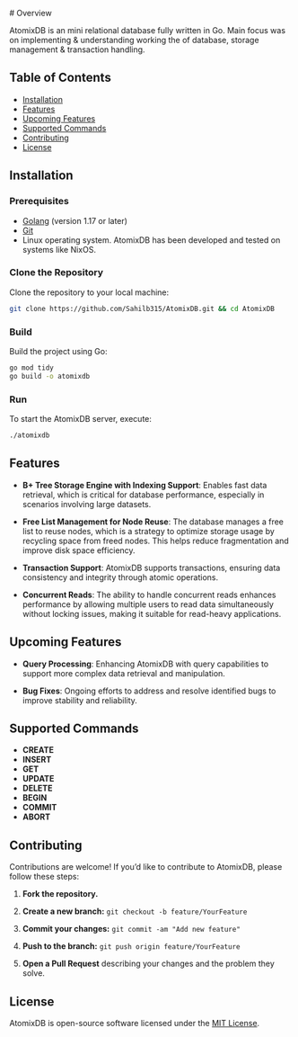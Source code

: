 \# Overview

AtomixDB is an mini relational database fully written in Go.
Main focus was on implementing & understanding working the of database, storage management & transaction handling.

## Table of Contents

- [Installation](#installation)
- [Features](#features)
- [Upcoming Features](#upcoming-features)
- [Supported Commands](#supported-commands)
- [Contributing](#contributing)
- [License](#license)

## Installation

### Prerequisites

- [Golang](https://golang.org/dl/) (version 1.17 or later)
- [Git](https://git-scm.com/downloads)
- Linux operating system. AtomixDB has been developed and tested on systems like NixOS.

### Clone the Repository

Clone the repository to your local machine:

```bash
git clone https://github.com/Sahilb315/AtomixDB.git && cd AtomixDB
```

### Build

Build the project using Go:

```bash
go mod tidy
go build -o atomixdb
```

### Run

To start the AtomixDB server, execute:

```bash
./atomixdb
```

## Features

- **B+ Tree Storage Engine with Indexing Support**: Enables fast data retrieval, which is critical for database performance, especially in scenarios involving large datasets.

- **Free List Management for Node Reuse**: The database manages a free list to reuse nodes, which is a strategy to optimize storage usage by recycling space from freed nodes. This helps reduce fragmentation and improve disk space efficiency.

- **Transaction Support**: AtomixDB supports transactions, ensuring data consistency and integrity through atomic operations.
- **Concurrent Reads**: The ability to handle concurrent reads enhances performance by allowing multiple users to read data simultaneously without locking issues, making it suitable for read-heavy applications.

## Upcoming Features

- **Query Processing**: Enhancing AtomixDB with query capabilities to support more complex data retrieval and manipulation.

- **Bug Fixes**: Ongoing efforts to address and resolve identified bugs to improve stability and reliability.

## Supported Commands

- **CREATE**
- **INSERT**
- **GET**
- **UPDATE**
- **DELETE**
- **BEGIN**
- **COMMIT**
- **ABORT**

## Contributing

Contributions are welcome! If you’d like to contribute to AtomixDB, please follow these steps:

1.  **Fork the repository.**

2.  **Create a new branch:** `git checkout -b feature/YourFeature`

3.  **Commit your changes:** `git commit -am "Add new feature"`

4.  **Push to the branch:** `git push origin feature/YourFeature`

5.  **Open a Pull Request** describing your changes and the problem they solve.

## License

AtomixDB is open-source software licensed under the [MIT License](LICENSE).
